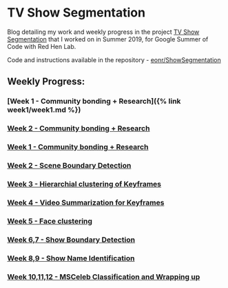 # TV Show Segmentation

Blog detailing my work and weekly progress in the project <a href="https://sites.google.com/site/distributedlittleredhen/home/the-cognitive-core-research-topics-in-red-hen/the-barnyard/tv-show-segmentation">TV Show Segmentation</a> that I worked on in Summer 2019, for Google Summer of Code with Red Hen Lab.

Code and instructions available in the repository - <a href="https://github.com/eonr/ShowSegmentation/">eonr/ShowSegmentation</a>

## Weekly Progress:

### [Week 1  - Community bonding + Research]({% link week1/week1.md %})
### [Week 2  - Community bonding + Research](week1/week1.md)

### <a href="week1/week1.md">Week 1  - Community bonding + Research</a><br>
### <a href="week2/week2.md">Week 2 - Scene Boundary Detection</a><br>
### <a href="week3/week3.md">Week 3 - Hierarchial clustering of Keyframes</a><br>
### <a href="week4/week4.md">Week 4 - Video Summarization for Keyframes</a><br>
### <a href="week5/week5.md">Week 5 - Face clustering</a><br>
### <a href="week6-7/week6-7.md">Week 6,7 - Show Boundary Detection</a><br>
### <a href="week8-9/week8-9.md">Week 8,9 - Show Name Identification</a><br>
### <a href="week10-12/week10-12.md">Week 10,11,12 - MSCeleb Classification and Wrapping up</a>
